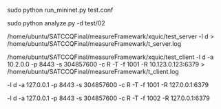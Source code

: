 sudo python run_mininet.py test.conf

sudo python analyze.py -d test/02


/home/ubuntu/SATCCQFinal/measureFramewark/xquic/test_server -l d > /home/ubuntu/SATCCQFinal/measureFramewark/t_server.log

/home/ubuntu/SATCCQFinal/measureFramewark/xquic/test_client -l d -a 10.2.0.0 -p 8443 -s 304857600 -c R -T -f 1001 -R 10.123.0.123:6379 > /home/ubuntu/SATCCQFinal/measureFramewark/t_client.log

-l d -a 127.0.0.1 -p 8443 -s 304857600 -c R -T -f 1001 -R 127.0.0.1:6379

-l d -a 127.0.0.1 -p 8443 -s 304857600 -c R -T -f 1002 -R 127.0.0.1:6379